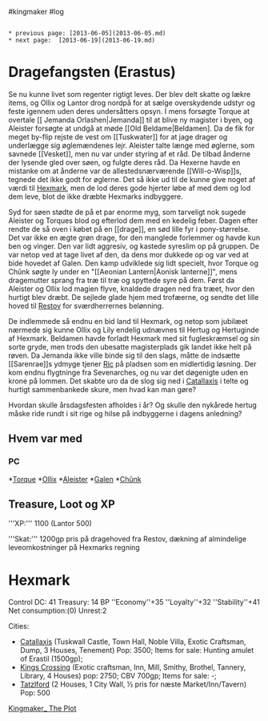 #kingmaker #log

```ad-info

* previous page: [2013-06-05](2013-06-05.md)
* next page:  [2013-06-19](2013-06-19.md) 
```

# Dragefangsten (Erastus)  
 
Se nu kunne livet som regenter rigtigt leves. Der blev delt skatte og lækre items, og Ollix og Lantor drog nordpå for at sælge overskydende udstyr og feste igennem uden deres undersåtters opsyn. I mens forsøgte Torque at overtale [[
Jemanda Orlashen|Jemanda]] til at blive ny magister i byen, og Aleister forsøgte at undgå at møde [[Old Beldame|Beldamen]. Da de fik for meget by-flip rejste de vest om [[Tuskwater]] for at jage drager og underlægge sig øglemændenes lejr. Aleister talte længe med øglerne, som savnede [[Vesket]], men nu var under styring af et råd. De tilbad ånderne der lysende gled over søen, og fulgte deres råd. Da Hexerne havde en mistanke om at ånderne var de allestedsnærværende [[Will-o-Wisp]]s, tegnede det ikke godt for øglerne. Det så ikke ud til de kunne give noget af værdi til [Hexmark](Hexmark.md), men de lod deres gode hjerter løbe af med dem og lod dem leve, blot de ikke dræbte Hexmarks indbyggere.
Syd for søen stødte de på et par enorme myg, som tarveligt nok sugede Aleister og Torques blod og efterlod dem med en kedelig feber. Dagen efter rendte de så oven i købet på en [[drage]], en sød lille fyr i pony-størrelse. Det var ikke en ægte grøn drage, for den manglede forlemmer og havde kun ben og vinger. Den var lidt aggresiv, og kastede syreslim op på gruppen. De var netop ved at tage livet af den, da dens mor dukkede op og var ved at bide hovedet af Galen. Den kamp udviklede sig lidt specielt, hvor Torque og Chûnk søgte ly under en "[[Aeonian Lantern|Aonisk lanterne]]", mens dragemutter sprang fra træ til træ og spyttede syre på dem. Først da Aleister og Ollix lod magien flyve, knaldede dragen ned  fra træet, hvor den hurtigt blev dræbt. De sejlede glade hjem med trofæerne, og sendte det lille hoved til [Restov](Restov.md) for sværdherrernes belønning.
De indlemmede så endnu en bid land til Hexmark, og netop som jubilæet nærmede sig kunne Ollix og Lily endelig udnævnes til Hertug og Hertuginde af Hexmark. Beldamen havde forladt Hexmark med sit fugleskræmsel og sin sorte gryde, men trods den ubesatte magisterplads gik landet ikke helt på røven. Da Jemanda ikke ville binde sig til den slags, måtte de indsætte [[Sarenrae]]s ydmyge tjener [Ric](Ric.md) på pladsen som en midlertidig løsning. Der kom endnu flygtninge fra Sevenarches, og nu var det døgenigte uden en krone på lommen. Det skabte uro da de slog sig ned i [Catallaxis](Catallaxis.md) i telte og hurtigt sammenbankede skure, men hvad kan man gøre?
Hvordan skulle årsdagsfesten afholdes i år? Og skulle den nykårede hertug måske ride rundt i sit rige og hilse på indbyggerne i dagens anledning?
## Hvem var med 
### PC 
 
*[Torque](Torque%20Firebrand.md)
*[Ollix](Ollix%20Stormhorn.md) 
*[Aleister](Aleister.md)
*[Galen](Galen%20Jabir.md)
*[Chûnk](Chûnk%20Van%20Der%20Hamer.md)
## Treasure, Loot og XP 
'''XP:''' 1100 (Lantor 500)
'''Skat:''' 1200gp pris på dragehoved fra Restov, dækning af almindelige leveomkostninger på Hexmarks regning
# Hexmark  
Control DC: 41 Treasury: 14 BP
  ''Economy''+35 ''Loyalty''+32 ''Stability''+41
  Net consumption:(0)  Unrest:2
Cities:
* [Catallaxis](Catallaxis.md) (Tuskwall Castle, Town Hall, Noble Villa, Exotic Craftsman, Dump, 3 Houses, Tenement)  Pop: 3500; Items for sale: Hunting amulet of Erastil (1500gp);
* [Kings Crossing](Kings%20Crossing.md) (Exotic craftsman, Inn, Mill, Smithy, Brothel, Tannery, Library, 4 Houses) pop: 2750; CBV 700gp; Items for sale: -; 
* [Tatzlford](Tatzlford.md)  (2 Houses, 1 City Wall, ½ pris for næste Market/Inn/Tavern) Pop: 500
[Kingmaker_ The Plot](Kingmaker_%20The%20Plot.md)
